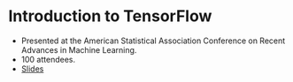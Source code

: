 # Introduction to TensorFlow

* Presented at the American Statistical Association Conference on Recent Advances in Machine Learning.
* 100 attendees.
* [Slides](presentation.pdf)
